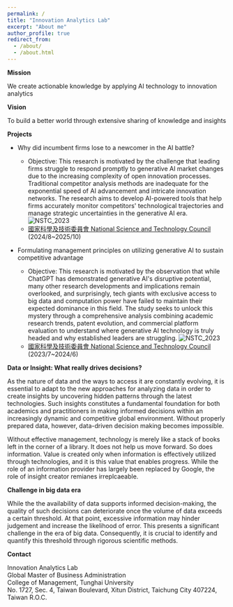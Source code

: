 ```yaml
---
permalink: /
title: "Innovation Analytics Lab"
excerpt: "About me"
author_profile: true
redirect_from: 
  - /about/
  - /about.html
---
```


__Mission__

We create actionable knowledge by applying AI technology to innovation analytics

__Vision__

To build a better world through extensive sharing of knowledge and insights

__Projects__

- Why did incumbent firms lose to a newcomer in the AI battle?
  - Objective: This research is motivated by the challenge that leading firms struggle to respond promptly to generative AI market changes due to the increasing complexity of open innovation processes. Traditional competitor analysis methods are inadequate for the exponential speed of AI advancement and intricate innovation networks. The research aims to develop AI-powered tools that help firms accurately monitor competitors' technological trajectories and manage strategic uncertainties in the generative AI era.
  ![NSTC_2023](/IAL/images/NSTC_2024.png)
  - [國家科學及技術委員會 National Science and Technology Council](https://www.nstc.gov.tw/) (2024/8~2025/10)

- Formulating management principles on utilizing generative AI to sustain competitive advantage
  - Objective: This research is motivated by the observation that while ChatGPT has demonstrated generative AI's disruptive potential, many other research developments and implications remain overlooked, and surprisingly, tech giants with exclusive access to big data and computation power have failed to maintain their expected dominance in this field. The study seeks to unlock this mystery through a comprehensive analysis combining academic research trends, patent evolution, and commercial platform evaluation to understand where generative AI technology is truly headed and why established leaders are struggling.
  ![NSTC_2023](/IAL/images/NSTC_2023.png)
  - [國家科學及技術委員會 National Science and Technology Council](https://www.nstc.gov.tw/) (2023/7~2024/6)

<!-- What wo do -->

__Data or Insight: What really drives decisions?__

As the nature of data and the ways to access it are constantly evolving, it is essential to adapt to the new approaches for analyzing data in order to create insights by uncovering hidden patterns through the latest technologies. Such insights constitutes a fundamental foundation for both academics and practitioners in making informed decisions within an increasingly dynamic and competitive global environment. Without properly prepared data, however, data-driven decision making becomes impossible.

Without effective management, technology is merely like a stack of books left in the corner of a library. It does not help us move forward. So does information. Value is created only when information is effectively utilized through technologies, and it is this value that enables progress. While the role of an information provider has largely been replaced by Google, the role of insight creator remianes irreplcaeable.

__Challenge in big data era__

While the the availability of data supports informed decision-making, the quality of such decisions can deteriorate once the volume of data exceeds a certain threshold. At that point, excessive information may hinder judgement and increase the likelihood of error. This presents a significant challenge in the era of big data. Consequently, it is crucial to identify and quantify this threshold through rigorous scientific methods.

__Contact__

Innovation Analytics Lab\
Global Master of Business Administration\
College of Management, Tunghai University\
No. 1727, Sec. 4, Taiwan Boulevard, Xitun District, Taichung City 407224, Taiwan R.O.C.